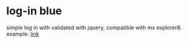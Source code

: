 # log-in blue
simple log in with validated with jquery, compatible with ms explorer8.
example:
[link](http://autvincere.github.io/log-in_blue/)

